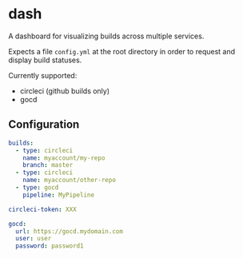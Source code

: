 # dash
A dashboard for visualizing builds across multiple services.

Expects a file `config.yml` at the root directory in order to request
and display build statuses.

Currently supported:
- circleci (github builds only)
- gocd

## Configuration

```yaml
builds:
  - type: circleci
    name: myaccount/my-repo
    branch: master
  - type: circleci
    name: myaccount/other-repo
  - type: gocd
    pipeline: MyPipeline

circleci-token: XXX

gocd:
  url: https://gocd.mydomain.com
  user: user
  password: password1
```
